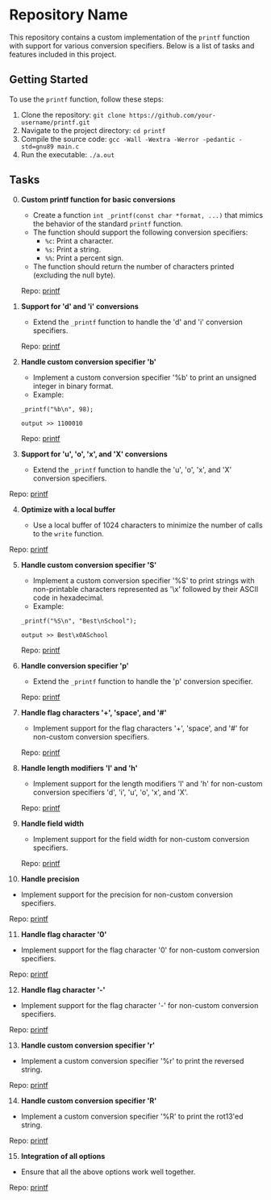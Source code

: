 # Repository Name

This repository contains a custom implementation of the `printf` function with support for various conversion specifiers. Below is a list of tasks and features included in this project.

## Getting Started

To use the `printf` function, follow these steps:

1. Clone the repository: `git clone https://github.com/your-username/printf.git`
2. Navigate to the project directory: `cd printf`
3. Compile the source code: `gcc -Wall -Wextra -Werror -pedantic -std=gnu89 main.c`
4. Run the executable: `./a.out`

## Tasks

0. **Custom printf function for basic conversions**

   - Create a function `int _printf(const char *format, ...)` that mimics the behavior of the standard `printf` function.
   - The function should support the following conversion specifiers:
     - `%c`: Print a character.
     - `%s`: Print a string.
     - `%%`: Print a percent sign.
   - The function should return the number of characters printed (excluding the null byte).

   Repo: [printf](https://github.com/your-username/printf)

1. **Support for 'd' and 'i' conversions**

   - Extend the `_printf` function to handle the 'd' and 'i' conversion specifiers.

   Repo: [printf](https://github.com/your-username/printf)

2. **Handle custom conversion specifier 'b'**

   - Implement a custom conversion specifier '%b' to print an unsigned integer in binary format.
   - Example:

   `_printf("%b\n", 98);`

   `output >> 1100010`

   Repo: [printf](https://github.com/your-username/printf)

3. **Support for 'u', 'o', 'x', and 'X' conversions**

   - Extend the `_printf` function to handle the 'u', 'o', 'x', and 'X' conversion specifiers.

Repo: [printf](https://github.com/your-username/printf)

4. **Optimize with a local buffer**

   - Use a local buffer of 1024 characters to minimize the number of calls to the `write` function.

Repo: [printf](https://github.com/your-username/printf)

5. **Handle custom conversion specifier 'S'**

   - Implement a custom conversion specifier '%S' to print strings with non-printable characters represented as '\x' followed by their ASCII code in hexadecimal.
   - Example:

   `_printf("%S\n", "Best\nSchool");` 

   `output >> Best\x0ASchool`

   Repo: [printf](https://github.com/your-username/printf)

6. **Handle conversion specifier 'p'**

   - Extend the `_printf` function to handle the 'p' conversion specifier.

   Repo: [printf](https://github.com/your-username/printf)

7. **Handle flag characters '+', 'space', and '#'**

   - Implement support for the flag characters '+', 'space', and '#' for non-custom conversion specifiers.

   Repo: [printf](https://github.com/your-username/printf)

8. **Handle length modifiers 'l' and 'h'**

   - Implement support for the length modifiers 'l' and 'h' for non-custom conversion specifiers 'd', 'i', 'u', 'o', 'x', and 'X'.

   Repo: [printf](https://github.com/your-username/printf)

9. **Handle field width**

   - Implement support for the field width for non-custom conversion specifiers.

   Repo: [printf](https://github.com/your-username/printf)

10. **Handle precision**

   - Implement support for the precision for non-custom conversion specifiers.

   Repo: [printf](https://github.com/your-username/printf)

11. **Handle flag character '0'**

   - Implement support for the flag character '0' for non-custom conversion specifiers.

   Repo: [printf](https://github.com/your-username/printf)

12. **Handle flag character '-'**

   - Implement support for the flag character '-' for non-custom conversion specifiers.

   Repo: [printf](https://github.com/your-username/printf)

13. **Handle custom conversion specifier 'r'**

   - Implement a custom conversion specifier '%r' to print the reversed string.

   Repo: [printf](https://github.com/your-username/printf)

14. **Handle custom conversion specifier 'R'**

   - Implement a custom conversion specifier '%R' to print the rot13'ed string.

   Repo: [printf](https://github.com/your-username/printf)

15. **Integration of all options**

   - Ensure that all the above options work well together.

   Repo: [printf](https://github.com/your-username/printf)

